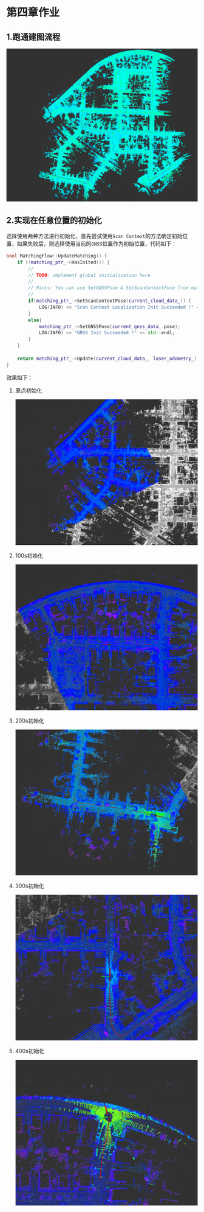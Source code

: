 # 第四章作业

## 1.跑通建图流程

![](pictures/1.png)

## 2.实现在任意位置的初始化

选择使用两种方法进行初始化，首先尝试使用`Scan Context`的方法确定初始位置，如果失败后，则选择使用当前的`GNSS`位置作为初始位置，代码如下：

```c++
bool MatchingFlow::UpdateMatching() {
    if (!matching_ptr_->HasInited()) {
        //
        // TODO: implement global initialization here
        //
        // Hints: You can use SetGNSSPose & SetScanContextPose from matching.hpp
        //
        if(matching_ptr_->SetScanContextPose(current_cloud_data_)) {
            LOG(INFO) << "Scan Context Localization Init Succeeded !" << std::endl;
        }
        else{
            matching_ptr_->SetGNSSPose(current_gnss_data_.pose);
            LOG(INFO) << "GNSS Init Succeeded !" << std::endl;
        }
    }

    return matching_ptr_->Update(current_cloud_data_, laser_odometry_);
}
```

效果如下：

1. 原点初始化

   ![](pictures/2.png)

2. 100s初始化

   ![](pictures/3.png)

3. 200s初始化

   ![](pictures/4.png)

4. 300s初始化

   ![](pictures/5.png)

5. 400s初始化

   ![](pictures/6.png)

